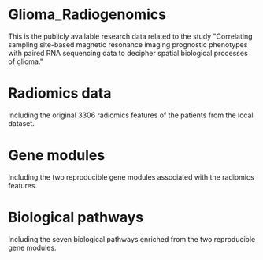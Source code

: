 # Glioma_Radiogenomics
This is the publicly available research data related to the study "Correlating sampling site-based magnetic resonance imaging prognostic phenotypes with paired RNA sequencing data to decipher spatial biological processes of glioma."

# Radiomics data
Including the original 3306 radiomics features of the patients from the local dataset.

# Gene modules
Including the two reproducible gene modules associated with the radiomics features.

# Biological pathways
Including the seven biological pathways enriched from the two reproducible gene modules.
